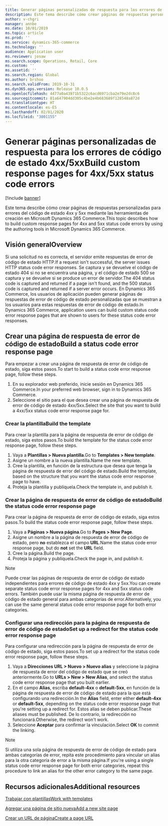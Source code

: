```yaml
---
title: Generar páginas personalizadas de respuesta para los errores de código de estado 4xx/5xx
description: Este tema describe cómo crear páginas de respuestas personalizadas para errores del código de estado 4xx y 5xx mediante las herramientas de creación en Microsoft Dynamics 365 Commerce.
author: v-chgri
manager: annbe
ms.date: 10/01/2019
ms.topic: article
ms.prod: ''
ms.service: dynamics-365-commerce
ms.technology: ''
audience: Application user
ms.reviewer: josaw
ms.search.scope: Operations, Retail, Core
ms.custom: ''
ms.assetid: ''
ms.search.region: Global
ms.author: brshoo
ms.search.validFrom: 2019-10-31
ms.dyn365.ops.version: Release 10.0.5
ms.openlocfilehash: 4477a0a43971b5322c6acd6971cba2e79e2dc8c6
ms.sourcegitcommit: 81a647904dd305c4be2e4b683689f128548a872d
ms.translationtype: HT
ms.contentlocale: es-ES
ms.lasthandoff: 02/01/2020
ms.locfileid: "3001155"
---
```

# <a name="build-custom-response-pages-for-4xx5xx-status-code-errors"></a><span data-ttu-id="51001-103">Generar páginas personalizadas de respuesta para los errores de código de estado 4xx/5xx</span><span class="sxs-lookup"><span data-stu-id="51001-103">Build custom response pages for 4xx/5xx status code errors</span></span>


[!include [banner](includes/banner.md)]

<span data-ttu-id="51001-104">Este tema describe cómo crear páginas de respuestas personalizadas para errores del código de estado 4xx y 5xx mediante las herramientas de creación en Microsoft Dynamics 365 Commerce.</span><span class="sxs-lookup"><span data-stu-id="51001-104">This topic describes how to build custom response pages for 4xx and 5xx status code errors by using the authoring tools in Microsoft Dynamics 365 Commerce.</span></span>

## <a name="overview"></a><span data-ttu-id="51001-105">Visión general</span><span class="sxs-lookup"><span data-stu-id="51001-105">Overview</span></span>

<span data-ttu-id="51001-106">Si una solicitud no es correcta, el servidor emite respuestas de error de código de estado HTTP.</span><span class="sxs-lookup"><span data-stu-id="51001-106">If a request isn't successful, the server issues HTTP status code error responses.</span></span> <span data-ttu-id="51001-107">Se captura y se devuelve el código de estado 404 si no se encuentra una página, y el código de estado 500 se captura y se devuelve si se produce un error de servidor.</span><span class="sxs-lookup"><span data-stu-id="51001-107">The 404 status code is captured and returned if a page isn't found, and the 500 status code is captured and returned if a server error occurs.</span></span> <span data-ttu-id="51001-108">En Dynamics 365 Commerce, los usuarios de aplicación pueden generar páginas de respuestas de error de código de estado personalizadas que se muestran a los usuarios para estas respuestas de error de código de estado.</span><span class="sxs-lookup"><span data-stu-id="51001-108">In Dynamics 365 Commerce, application users can build custom status code error response pages that are shown to users for these status code error responses.</span></span>

## <a name="build-a-status-code-error-response-page"></a><span data-ttu-id="51001-109">Crear una página de respuesta de error de código de estado</span><span class="sxs-lookup"><span data-stu-id="51001-109">Build a status code error response page</span></span>

<span data-ttu-id="51001-110">Para empezar a crear una página de respuesta de error de código de estado, siga estos pasos.</span><span class="sxs-lookup"><span data-stu-id="51001-110">To start to build a status code error response page, follow these steps.</span></span>

1. <span data-ttu-id="51001-111">En su explorador web preferido, inicie sesión en Dynamics 365 Commerce.</span><span class="sxs-lookup"><span data-stu-id="51001-111">In your preferred web browser, sign in to Dynamics 365 Commerce.</span></span> 
1. <span data-ttu-id="51001-112">Seleccione el sitio para el que desea crear una página de respuesta de error de código de estado 4xx/5xx.</span><span class="sxs-lookup"><span data-stu-id="51001-112">Select the site that you want to build a 4xx/5xx status code error response page for.</span></span>

### <a name="build-the-template"></a><span data-ttu-id="51001-113">Crear la plantilla</span><span class="sxs-lookup"><span data-stu-id="51001-113">Build the template</span></span>

<span data-ttu-id="51001-114">Para crear la plantilla para la página de respuesta de error de código de estado, siga estos pasos.</span><span class="sxs-lookup"><span data-stu-id="51001-114">To build the template for the status code error response page, follow these steps.</span></span>

1. <span data-ttu-id="51001-115">Vaya a **Plantillas \> Nueva plantilla**.</span><span class="sxs-lookup"><span data-stu-id="51001-115">Go to **Templates \> New template**.</span></span>
1. <span data-ttu-id="51001-116">Asigne un nombre a la nueva plantilla.</span><span class="sxs-lookup"><span data-stu-id="51001-116">Name the new template.</span></span>
1. <span data-ttu-id="51001-117">Cree la plantilla, en función de la estructura que desea que tenga la página de respuesta de error del código de estado.</span><span class="sxs-lookup"><span data-stu-id="51001-117">Build the template, based on the structure that you want the status code error response page to have.</span></span>
1. <span data-ttu-id="51001-118">Proteja la plantilla y publíquela.</span><span class="sxs-lookup"><span data-stu-id="51001-118">Check the template in, and publish it.</span></span>

### <a name="build-the-status-code-error-response-page"></a><span data-ttu-id="51001-119">Crear la página de respuesta de error de código de estado</span><span class="sxs-lookup"><span data-stu-id="51001-119">Build the status code error response page</span></span>

<span data-ttu-id="51001-120">Para crear la página de respuesta de error de código de estado, siga estos pasos.</span><span class="sxs-lookup"><span data-stu-id="51001-120">To build the status code error response page, follow these steps.</span></span>

1. <span data-ttu-id="51001-121">Vaya a **Páginas \> Nueva página**.</span><span class="sxs-lookup"><span data-stu-id="51001-121">Go to **Pages \> New Page**.</span></span>
1. <span data-ttu-id="51001-122">Asigne un nombre a la página de respuesta de error de código de estado, pero **no** establezca el campo **URL**.</span><span class="sxs-lookup"><span data-stu-id="51001-122">Name the status code error response page, but do **not** set the **URL** field.</span></span>
1. <span data-ttu-id="51001-123">Cree la página.</span><span class="sxs-lookup"><span data-stu-id="51001-123">Build the page.</span></span>
1. <span data-ttu-id="51001-124">Proteja la página y publíquela.</span><span class="sxs-lookup"><span data-stu-id="51001-124">Check the page in, and publish it.</span></span>

> [!NOTE]
> <span data-ttu-id="51001-125">Puede crear las páginas de respuesta de error de código de estado independientes para errores de código de estado 4xx y 5xx.</span><span class="sxs-lookup"><span data-stu-id="51001-125">You can create separate status code error response pages for 4xx and 5xx status code errors.</span></span> <span data-ttu-id="51001-126">También puede usar la misma página de respuesta de error de código de estado general para ambas categorías de error.</span><span class="sxs-lookup"><span data-stu-id="51001-126">Alternatively, you can use the same general status code error response page for both error categories.</span></span>

### <a name="set-up-a-redirect-for-the-status-code-error-response-page"></a><span data-ttu-id="51001-127">Configurar una redirección para la página de respuesta de error de código de estado</span><span class="sxs-lookup"><span data-stu-id="51001-127">Set up a redirect for the status code error response page</span></span>

<span data-ttu-id="51001-128">Para configurar una redirección para la página de respuesta de error de código de estado, siga estos pasos.</span><span class="sxs-lookup"><span data-stu-id="51001-128">To set up a redirect for the status code error response page, follow these steps.</span></span>

1. <span data-ttu-id="51001-129">Vaya a **Direcciones URL \> Nuevo \> Nuevo alias** y seleccione la página de respuesta de error del código de estado que se creó anteriormente.</span><span class="sxs-lookup"><span data-stu-id="51001-129">Go to **URLs \> New \> New Alias**, and select the status code error response page that you built earlier.</span></span>
1. <span data-ttu-id="51001-130">En el campo **Alias**, escriba **default-4xx** o **default-5xx**, en función de la página de respuesta de error de código de estado para la que está configurando una redirección.</span><span class="sxs-lookup"><span data-stu-id="51001-130">In the **Alias** field, enter either **default-4xx** or **default-5xx**, depending on the status code error response page that you're setting up a redirect for.</span></span> <span data-ttu-id="51001-131">Estos alias se deben publicar.</span><span class="sxs-lookup"><span data-stu-id="51001-131">These aliases must be published.</span></span> <span data-ttu-id="51001-132">De lo contrario, la redirección no funcionará.</span><span class="sxs-lookup"><span data-stu-id="51001-132">Otherwise, the redirect won't work.</span></span>
1. <span data-ttu-id="51001-133">Seleccione **Aceptar** para confirmar la vinculación.</span><span class="sxs-lookup"><span data-stu-id="51001-133">Select **OK** to commit the linking.</span></span>

> [!NOTE]
> <span data-ttu-id="51001-134">Si utiliza una sola página de respuesta de error de código de estado para ambas categorías de error, repita este procedimiento para vincular un alias para la otra categoría de error a la misma página.</span><span class="sxs-lookup"><span data-stu-id="51001-134">If you're using a single status code error response page for both error categories, repeat this procedure to link an alias for the other error category to the same page.</span></span>

## <a name="additional-resources"></a><span data-ttu-id="51001-135">Recursos adicionales</span><span class="sxs-lookup"><span data-stu-id="51001-135">Additional resources</span></span>

[<span data-ttu-id="51001-136">Trabajar con plantillas</span><span class="sxs-lookup"><span data-stu-id="51001-136">Work with templates</span></span>](work-with-templates.md)

[<span data-ttu-id="51001-137">Agregar una página de sitio nueva</span><span class="sxs-lookup"><span data-stu-id="51001-137">Add a new site page</span></span>](add-new-page.md)

[<span data-ttu-id="51001-138">Crear un URL de página</span><span class="sxs-lookup"><span data-stu-id="51001-138">Create a page URL</span></span>](create-page-url.md)

